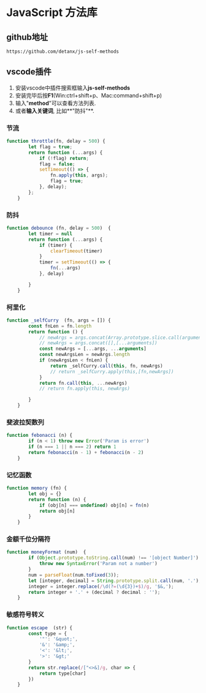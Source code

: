 # JavaScript 方法库
## github地址
```
https://github.com/detanx/js-self-methods
```
## vscode插件
1. 安装vscode中插件搜索框输入**js-self-methods**
2. 安装完毕后按**F1**(Win:ctrl+shift+p、Mac:command+shift+p)
3. 输入"**method**"可以查看方法列表.
4. 或者**输入关键词**, 比如**"防抖"**.

### 节流
```javascript
function throttle(fn, delay = 500) {
        let flag = true;
        return function (...args) {
            if (!flag) return;
            flag = false;
            setTimeout(() => {
                fn.apply(this, args);
                flag = true;
            }, delay);
        };
    }
```

### 防抖
```javascript
function debounce (fn, delay = 500)  {
        let timer = null
        return function (...args) {
            if (timer) {
                clearTimeout(timer)
            }
            timer = setTimeout(() => {
                fn(...args)
            }, delay)

        }
    }
```

### 柯里化
```javascript
function _selfCurry  (fn, args = []) {
        const fnLen = fn.length
        return function () {
            // newArgs = args.concat(Array.prototype.slice.call(arguments))
            // newArgs = args.concat([],[...arguments])
            const newArgs = [...args, ...arguments]
            const newArgsLen = newArgs.length
            if (newArgsLen < fnLen) {
                return _selfCurry.call(this, fn, newArgs)
                // return _selfCurry.apply(this,[fn,newArgs])
            }
            return fn.call(this, ...newArgs)
            // return fn.apply(this, newArgs)

        }
    }
```

### 斐波拉契数列
```javascript
function febonacci (n) {
        if (n < 1) throw new Error('Param is error')
        if (n === 1 || n === 2) return 1
        return febonacci(n - 1) + febonacci(n - 2)
    }
```

### 记忆函数
```javascript
function memory (fn) {
        let obj = {}
        return function (n) {
            if (obj[n] === undefined) obj[n] = fn(n)
            return obj[n]
        }
    }
```

### 金额千位分隔符
```javascript
function moneyFormat (num)  {
        if (Object.prototype.toString.call(num) !== '[object Number]') {
            throw new SyntaxError('Param not a number')
        }
        num = parseFloat(num.toFixed(3));
        let [integer, decimal] = String.prototype.split.call(num, '.');
        integer = integer.replace(/\d(?=(\d{3})+$)/g, '$&,');
        return integer + '.' + (decimal ? decimal : '');
    }
```

### 敏感符号转义
```javascript
function escape  (str) {
        const type = {
            '"': '&quot;',
            '&': '&amp;',
            '<': '&lt;',
            '>': '&gt;'
        }
        return str.replace(/["<>&]/g, char => {
            return type[char]
        })
    }
```
